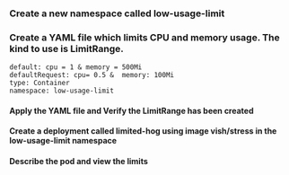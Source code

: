 ### Create a new namespace called low-usage-limit 
### Create a YAML file which limits CPU and memory usage. The kind to use is LimitRange.

	default: cpu = 1 & memory = 500Mi 
	defaultRequest: cpu= 0.5 &  memory: 100Mi 
    type: Container 
	namespace: low-usage-limit

#### Apply the YAML file and Verify the LimitRange has been created

#### Create a deployment called limited-hog using image vish/stress in the low-usage-limit namespace

#### Describe the pod and view the limits

